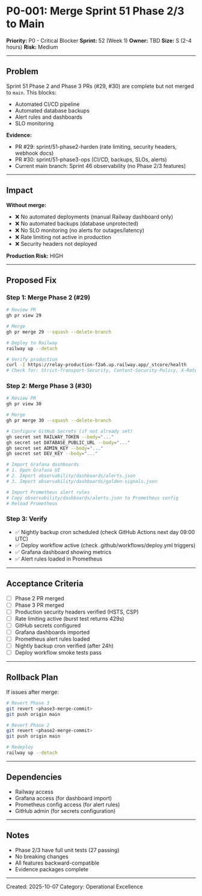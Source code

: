 # P0-001: Merge Sprint 51 Phase 2/3 to Main

**Priority:** P0 - Critical Blocker
**Sprint:** 52 (Week 1)
**Owner:** TBD
**Size:** S (2-4 hours)
**Risk:** Medium

---

## Problem

Sprint 51 Phase 2 and Phase 3 PRs (#29, #30) are complete but not merged to `main`. This blocks:
- Automated CI/CD pipeline
- Automated database backups
- Alert rules and dashboards
- SLO monitoring

**Evidence:**
- PR #29: sprint/51-phase2-harden (rate limiting, security headers, webhook docs)
- PR #30: sprint/51-phase3-ops (CI/CD, backups, SLOs, alerts)
- Current main branch: Sprint 46 observability (no Phase 2/3 features)

---

## Impact

**Without merge:**
- ❌ No automated deployments (manual Railway dashboard only)
- ❌ No automated backups (database unprotected)
- ❌ No SLO monitoring (no alerts for outages/latency)
- ❌ Rate limiting not active in production
- ❌ Security headers not deployed

**Production Risk:** HIGH

---

## Proposed Fix

### Step 1: Merge Phase 2 (#29)
```bash
# Review PR
gh pr view 29

# Merge
gh pr merge 29 --squash --delete-branch

# Deploy to Railway
railway up --detach

# Verify production
curl -I https://relay-production-f2a6.up.railway.app/_stcore/health
# Check for: Strict-Transport-Security, Content-Security-Policy, X-RateLimit-*
```

### Step 2: Merge Phase 3 (#30)
```bash
# Review PR
gh pr view 30

# Merge
gh pr merge 30 --squash --delete-branch

# Configure GitHub Secrets (if not already set)
gh secret set RAILWAY_TOKEN --body="..."
gh secret set DATABASE_PUBLIC_URL --body="..."
gh secret set ADMIN_KEY --body="..."
gh secret set DEV_KEY --body="..."

# Import Grafana dashboards
# 1. Open Grafana UI
# 2. Import observability/dashboards/alerts.json
# 3. Import observability/dashboards/golden-signals.json

# Import Prometheus alert rules
# Copy observability/dashboards/alerts.json to Prometheus config
# Reload Prometheus
```

### Step 3: Verify
- ✅ Nightly backup cron scheduled (check GitHub Actions next day 09:00 UTC)
- ✅ Deploy workflow active (check .github/workflows/deploy.yml triggers)
- ✅ Grafana dashboard showing metrics
- ✅ Alert rules loaded in Prometheus

---

## Acceptance Criteria

- [ ] Phase 2 PR merged
- [ ] Phase 3 PR merged
- [ ] Production security headers verified (HSTS, CSP)
- [ ] Rate limiting active (burst test returns 429s)
- [ ] GitHub secrets configured
- [ ] Grafana dashboards imported
- [ ] Prometheus alert rules loaded
- [ ] Nightly backup cron verified (after 24h)
- [ ] Deploy workflow smoke tests pass

---

## Rollback Plan

If issues after merge:
```bash
# Revert Phase 3
git revert <phase3-merge-commit>
git push origin main

# Revert Phase 2
git revert <phase2-merge-commit>
git push origin main

# Redeploy
railway up --detach
```

---

## Dependencies

- Railway access
- Grafana access (for dashboard import)
- Prometheus config access (for alert rules)
- GitHub admin (for secrets configuration)

---

## Notes

- Phase 2/3 have full unit tests (27 passing)
- No breaking changes
- All features backward-compatible
- Evidence packages complete

---

Created: 2025-10-07
Category: Operational Excellence
